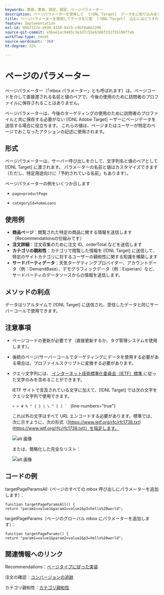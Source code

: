 ```yaml
---
keywords: 実装，実装，設定，設定，ページパラメーター
description: ページパラメーターを使用して  [!DNL Target]  データをに取り込みます。
title: ページパラメーターを使用してデータをに取  [!DNL Target]  込むにはどうすればよいですか？
feature: Implementation
exl-id: 9bb7157e-a938-4150-8a15-c9bf0a0e2296
source-git-commit: e5bae1ac9485c3e1d7c55e6386f332755196ffab
workflow-type: tm+mt
source-wordcount: '369'
ht-degree: 32%

---
```


# ページのパラメーター

ページパラメーター（「mbox パラメーター」とも呼ばれます）は、ページコードを介して直接渡される名前と値のペアで、今後の使用のために訪問者のプロファイルに保存されることはありません。

ページパラメーターは、今後のターゲティングの使用のために訪問者のプロファイルと共に保存する必要がない [!DNL Adobe Target] ーザーにページデータを送信する場合に役立ちます。 これらの値は、ページまたはユーザーが特定のページでおこなったアクションの記述に使用されます。

## 形式

ページパラメーターは、サーバー呼び出しを介して、文字列名と値のペアとして [!DNL Target] に渡されます。 パラメーターの名前と値はカスタマイズできます（ただし、特定用途向けに「予約されている名前」もあります）。

ページパラメーターの例をいくつか示します

* `page=productPage`

* `categoryId=homeLoans`

## 使用例

* **商品ページ**：閲覧された特定の商品に関する情報を送信します（Recommendationsの仕組みです）
* **注文詳細**：注文収集のために注文 ID、orderTotal などを送信します
* **カテゴリの親和性**：カテゴリで閲覧した情報を [!DNL Target] に送信して、特定のサイトカテゴリに対するユーザーの親和性に関する知識を構築します
* **サードパーティデータ**：天気ターゲティングプロバイダー、アカウントデータ（例：DemandBase）、デモグラフィックデータ（例：Experian）など、サードパーティのデータソースからの情報を送信します。

## メソッドの利点

データはリアルタイムで [!DNL Target] に送信され、受信したデータと同じサーバーコールで使用できます。

## 注意事項

* ページコードの更新が必要です（直接更新するか、タグ管理システムを使用します）。
* 後続のページ/サーバーコールでターゲティングにデータを使用する必要がある場合は、プロファイルスクリプトに変換する必要があります。
* クエリ文字列には、[ インターネット技術標準化委員会（IETF）標準 ](https://www.ietf.org/rfc/rfc3986.txt) に従った文字のみを含めることができます。

  IETF サイトで言及されている文字に加えて、[!DNL Target] では次の文字をクエリ文字列で使用できます。

  ```< > # % " { } | \ ^ [ ] ` ``` {line-numbers=&quot;true&quot;}

  これ以外の文字はすべて URL エンコードする必要があります。標準では、次に示すように、次の形式（[https://www.ietf.org/rfc/rfc1738.txt](https://www.ietf.org/rfc/rfc1738.txt)）を指定します。

  ![alt 画像 ](assets/ietf1.png)

  または、簡略化した完全なリスト：

  ![alt 画像 ](assets/ietf2.png)

## コードの例

targetPageParamsAll（ページのすべての mbox 呼び出しにパラメーターを追加します）：

`function targetPageParamsAll() { return "param1=value1&param2=value2&p3=hello%20world";`

targetPageParams（ページのグローバル mbox にパラメーターを追加します）：

`function targetPageParams() { return "param1=value1&param2=value2&p3=hello%20world";`

## 関連情報へのリンク

Recommendations：[ページタイプに従った実装](https://experienceleague.adobe.com/docs/target/using/recommendations/plan-implement.html)

注文の確認：[コンバージョンの追跡](../../implement/client-side/atjs/how-to-deployatjs/implement-target-without-a-tag-manager.md#track-conversions)

カテゴリ親和性：[カテゴリ親和性](https://experienceleague.adobe.com/docs/target/using/audiences/visitor-profiles/category-affinity.html)
